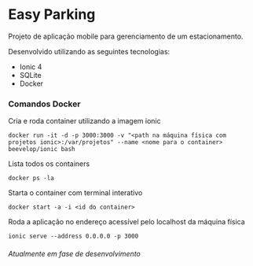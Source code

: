 # Easy Parking

Projeto de aplicação mobile para gerenciamento de um estacionamento.

Desenvolvido utilizando as seguintes tecnologias:
- Ionic 4
- SQLite
- Docker

### Comandos Docker 

Cria e roda container utilizando a imagem ionic 
```
docker run -it -d -p 3000:3000 -v "<path na máquina física com projetos ionic>:/var/projetos" --name <nome para o container> beevelop/ionic bash
 ```
 
 Lista todos os containers
 ```
 docker ps -la
 ```
 
 Starta o container com terminal interativo
 ```
 docker start -a -i <id do container>
 ```
 
 Roda a aplicação no endereço acessível pelo localhost da máquina física
 ```
 ionic serve --address 0.0.0.0 -p 3000
 ```

###### Atualmente em fase de desenvolvimento
